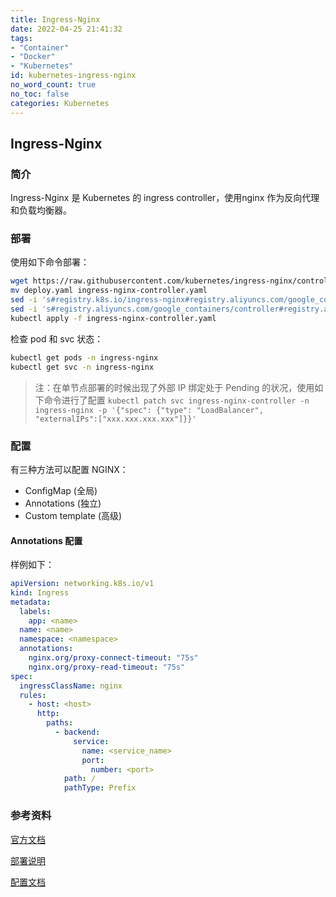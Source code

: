 ```yaml
---
title: Ingress-Nginx
date: 2022-04-25 21:41:32
tags:
- "Container"
- "Docker"
- "Kubernetes"
id: kubernetes-ingress-nginx
no_word_count: true
no_toc: false
categories: Kubernetes
---
```


## Ingress-Nginx

### 简介

Ingress-Nginx 是 Kubernetes 的 ingress controller，使用nginx 作为反向代理和负载均衡器。

### 部署

使用如下命令部署：

```bash
wget https://raw.githubusercontent.com/kubernetes/ingress-nginx/controller-v1.5.1/deploy/static/provider/cloud/deploy.yaml
mv deploy.yaml ingress-nginx-controller.yaml
sed -i 's#registry.k8s.io/ingress-nginx#registry.aliyuncs.com/google_containers#g' ingress-nginx-controller.yaml
sed -i 's#registry.aliyuncs.com/google_containers/controller#registry.aliyuncs.com/google_containers/nginx-ingress-controller#g' ingress-nginx-controller.yaml
kubectl apply -f ingress-nginx-controller.yaml
```

检查 pod 和 svc 状态：

```bash
kubectl get pods -n ingress-nginx
kubectl get svc -n ingress-nginx
```

> 注：在单节点部署的时候出现了外部 IP 绑定处于 Pending 的状况，使用如下命令进行了配置 `kubectl patch svc ingress-nginx-controller -n ingress-nginx -p '{"spec": {"type": "LoadBalancer", "externalIPs":["xxx.xxx.xxx.xxx"]}}'`

### 配置

有三种方法可以配置 NGINX：

- ConfigMap (全局)
- Annotations (独立)
- Custom template (高级)

#### Annotations 配置

样例如下：

```yaml
apiVersion: networking.k8s.io/v1
kind: Ingress
metadata:
  labels:
    app: <name>
  name: <name>
  namespace: <namespace>
  annotations:
    nginx.org/proxy-connect-timeout: "75s"
    nginx.org/proxy-read-timeout: "75s"
spec:
  ingressClassName: nginx
  rules:
    - host: <host>
      http:
        paths:
          - backend:
              service:
                name: <service_name>
                port:
                  number: <port>
            path: /
            pathType: Prefix
```

### 参考资料

[官方文档](https://github.com/kubernetes/ingress-nginx)

[部署说明](https://kubernetes.github.io/ingress-nginx/deploy/)

[配置文档](https://kubernetes.github.io/ingress-nginx/user-guide/nginx-configuration/)
